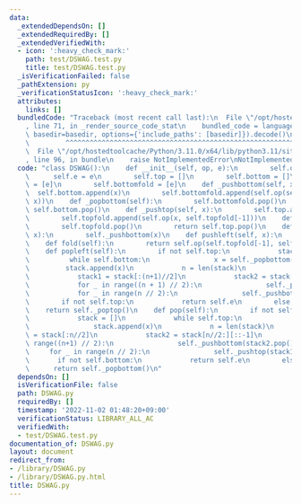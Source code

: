 ```yaml
---
data:
  _extendedDependsOn: []
  _extendedRequiredBy: []
  _extendedVerifiedWith:
  - icon: ':heavy_check_mark:'
    path: test/DSWAG.test.py
    title: test/DSWAG.test.py
  _isVerificationFailed: false
  _pathExtension: py
  _verificationStatusIcon: ':heavy_check_mark:'
  attributes:
    links: []
  bundledCode: "Traceback (most recent call last):\n  File \"/opt/hostedtoolcache/Python/3.11.0/x64/lib/python3.11/site-packages/onlinejudge_verify/documentation/build.py\"\
    , line 71, in _render_source_code_stat\n    bundled_code = language.bundle(stat.path,\
    \ basedir=basedir, options={'include_paths': [basedir]}).decode()\n          \
    \         ^^^^^^^^^^^^^^^^^^^^^^^^^^^^^^^^^^^^^^^^^^^^^^^^^^^^^^^^^^^^^^^^^^^^^^^^^^^^^^^^^\n\
    \  File \"/opt/hostedtoolcache/Python/3.11.0/x64/lib/python3.11/site-packages/onlinejudge_verify/languages/python.py\"\
    , line 96, in bundle\n    raise NotImplementedError\nNotImplementedError\n"
  code: "class DSWAG():\n    def __init__(self, op, e):\n        self.op = op\n  \
    \      self.e = e\n        self.top = []\n        self.bottom = []\n        self.topfold\
    \ = [e]\n        self.bottomfold = [e]\n    def _pushbottom(self, x):\n      \
    \  self.bottom.append(x)\n        self.bottomfold.append(self.op(self.bottomfold[-1],\
    \ x))\n    def _popbottom(self):\n        self.bottomfold.pop()\n        return\
    \ self.bottom.pop()\n    def _pushtop(self, x):\n        self.top.append(x)\n\
    \        self.topfold.append(self.op(x, self.topfold[-1]))\n    def _poptop(self):\n\
    \        self.topfold.pop()\n        return self.top.pop()\n    def push(self,\
    \ x):\n        self._pushbottom(x)\n    def pushleft(self, x):\n        self._pushtop(x)\n\
    \    def fold(self):\n        return self.op(self.topfold[-1], self.bottomfold[-1])\n\
    \    def popleft(self):\n        if not self.top:\n            stack = []\n  \
    \          while self.bottom:\n                x = self._popbottom()\n       \
    \         stack.append(x)\n            n = len(stack)\n            stack = stack[::-1]\n\
    \            stack1 = stack[:(n+1)//2]\n            stack2 = stack[(n+1)//2:][::-1]\n\
    \            for _ in range((n + 1) // 2):\n                self._pushtop(stack1.pop())\n\
    \            for _ in range(n // 2):\n                self._pushbottom(stack2.pop())\n\
    \        if not self.top:\n            return self.e\n        else:\n        \
    \    return self._poptop()\n    def pop(self):\n        if not self.bottom:\n\
    \            stack = []\n            while self.top:\n                x = self._poptop()\n\
    \                stack.append(x)\n            n = len(stack)\n            stack1\
    \ = stack[:n//2]\n            stack2 = stack[n//2:][::-1]\n            for _ in\
    \ range((n+1) // 2):\n                self._pushbottom(stack2.pop())\n       \
    \     for _ in range(n // 2):\n                self._pushtop(stack1.pop())\n \
    \       if not self.bottom:\n            return self.e\n        else:\n      \
    \      return self._popbottom()\n"
  dependsOn: []
  isVerificationFile: false
  path: DSWAG.py
  requiredBy: []
  timestamp: '2022-11-02 01:48:20+09:00'
  verificationStatus: LIBRARY_ALL_AC
  verifiedWith:
  - test/DSWAG.test.py
documentation_of: DSWAG.py
layout: document
redirect_from:
- /library/DSWAG.py
- /library/DSWAG.py.html
title: DSWAG.py
---
```


